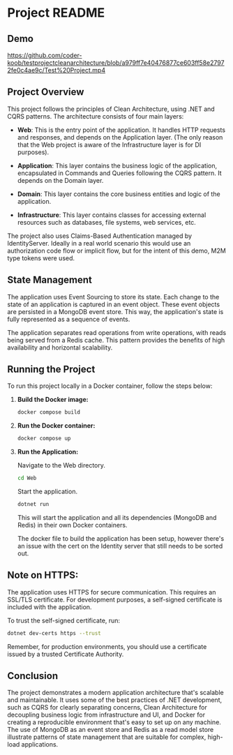 # Project README

## Demo

https://github.com/coder-koob/testprojectcleanarchitecture/blob/a979ff7e40476877ce603ff58e27972fe0c4ae9c/Test%20Project.mp4

## Project Overview

This project follows the principles of Clean Architecture, using .NET and CQRS patterns. The architecture consists of four main layers:

- **Web**: This is the entry point of the application. It handles HTTP requests and responses, and depends on the Application layer. (The only reason that the Web project is aware of the Infrastructure layer is for DI purposes).

- **Application**: This layer contains the business logic of the application, encapsulated in Commands and Queries following the CQRS pattern. It depends on the Domain layer.

- **Domain**: This layer contains the core business entities and logic of the application.

- **Infrastructure**: This layer contains classes for accessing external resources such as databases, file systems, web services, etc.

The project also uses Claims-Based Authentication managed by IdentityServer. Ideally in a real world scenario this would use an authorization code flow or implicit flow, but for the intent of this demo, M2M type tokens were used.

## State Management

The application uses Event Sourcing to store its state. Each change to the state of an application is captured in an event object. These event objects are persisted in a MongoDB event store. This way, the application's state is fully represented as a sequence of events.

The application separates read operations from write operations, with reads being served from a Redis cache. This pattern provides the benefits of high availability and horizontal scalability.

## Running the Project

To run this project locally in a Docker container, follow the steps below:

1. **Build the Docker image:**

    ```sh
    docker compose build
    ```

2. **Run the Docker container:**

    ```sh
    docker compose up
    ```

3. **Run the Application:**

    Navigate to the Web directory.

    ```sh
    cd Web
    ```

    Start the application.
    ```sh
    dotnet run
    ```

    This will start the application and all its dependencies (MongoDB and Redis) in their own Docker containers.

    The docker file to build the application has been setup, however there's an issue with the cert on the Identity server that still needs to be sorted out.

## Note on HTTPS:

The application uses HTTPS for secure communication. This requires an SSL/TLS certificate. For development purposes, a self-signed certificate is included with the application. 

To trust the self-signed certificate, run:

```sh
dotnet dev-certs https --trust
```

Remember, for production environments, you should use a certificate issued by a trusted Certificate Authority.

## Conclusion

The project demonstrates a modern application architecture that's scalable and maintainable. It uses some of the best practices of .NET development, such as CQRS for clearly separating concerns, Clean Architecture for decoupling business logic from infrastructure and UI, and Docker for creating a reproducible environment that's easy to set up on any machine. The use of MongoDB as an event store and Redis as a read model store illustrate patterns of state management that are suitable for complex, high-load applications.